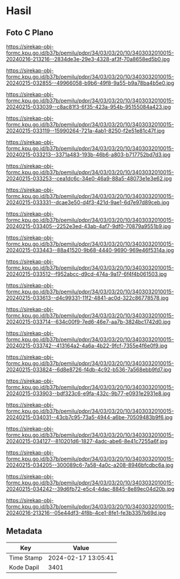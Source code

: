 # Hasil

## Foto C Plano

https://sirekap-obj-formc.kpu.go.id/b37b/pemilu/pdpr/34/03/03/20/10/3403032010015-20240216-213216--2834de3e-29e3-4328-af3f-70a8658ed5b0.jpg

https://sirekap-obj-formc.kpu.go.id/b37b/pemilu/pdpr/34/03/03/20/10/3403032010015-20240215-032855--49966058-b9b6-49f8-9a55-b9a78ba4b5e0.jpg

https://sirekap-obj-formc.kpu.go.id/b37b/pemilu/pdpr/34/03/03/20/10/3403032010015-20240215-033039--c8ac81f3-6f35-423a-954b-95155084a423.jpg

https://sirekap-obj-formc.kpu.go.id/b37b/pemilu/pdpr/34/03/03/20/10/3403032010015-20240215-033119--15990264-721a-4ab1-8250-f2e51e81c47f.jpg

https://sirekap-obj-formc.kpu.go.id/b37b/pemilu/pdpr/34/03/03/20/10/3403032010015-20240215-033213--3371a483-193b-46b6-a803-b717752bd7d3.jpg

https://sirekap-obj-formc.kpu.go.id/b37b/pemilu/pdpr/34/03/03/20/10/3403032010015-20240215-033253--cea1dc6c-34e0-46a9-88a5-48073e1e3e62.jpg

https://sirekap-obj-formc.kpu.go.id/b37b/pemilu/pdpr/34/03/03/20/10/3403032010015-20240215-033331--dcae3e50-d4f3-421d-9ae1-6d7e97d89ceb.jpg

https://sirekap-obj-formc.kpu.go.id/b37b/pemilu/pdpr/34/03/03/20/10/3403032010015-20240215-033405--2252e3ed-43ab-4af7-9df0-70879a9551b9.jpg

https://sirekap-obj-formc.kpu.go.id/b37b/pemilu/pdpr/34/03/03/20/10/3403032010015-20240215-033443--88a41520-9b68-4440-9690-969e46f5314a.jpg

https://sirekap-obj-formc.kpu.go.id/b37b/pemilu/pdpr/34/03/03/20/10/3403032010015-20240215-033512--f952abcc-d9cd-474a-9a17-6f4f4b061503.jpg

https://sirekap-obj-formc.kpu.go.id/b37b/pemilu/pdpr/34/03/03/20/10/3403032010015-20240215-033613--d4c99331-11f2-4841-ac0d-322c86778578.jpg

https://sirekap-obj-formc.kpu.go.id/b37b/pemilu/pdpr/34/03/03/20/10/3403032010015-20240215-033714--634c00f9-7ed6-46e7-aa7b-3824bc1742d0.jpg

https://sirekap-obj-formc.kpu.go.id/b37b/pemilu/pdpr/34/03/03/20/10/3403032010015-20240215-033742--413164a2-4a6a-4b22-9fcf-7355e4f6e0f9.jpg

https://sirekap-obj-formc.kpu.go.id/b37b/pemilu/pdpr/34/03/03/20/10/3403032010015-20240215-033824--6d8e8726-f4db-4c92-b536-7a568ebb9fd7.jpg

https://sirekap-obj-formc.kpu.go.id/b37b/pemilu/pdpr/34/03/03/20/10/3403032010015-20240215-033903--bdf323c6-e9fa-432c-9b77-e0931e2931e8.jpg

https://sirekap-obj-formc.kpu.go.id/b37b/pemilu/pdpr/34/03/03/20/10/3403032010015-20240215-034031--43cb7c95-73a5-4944-a6be-70509483b9f6.jpg

https://sirekap-obj-formc.kpu.go.id/b37b/pemilu/pdpr/34/03/03/20/10/3403032010015-20240215-034127--810201d6-1827-4adc-abe6-8e41c7255a6f.jpg

https://sirekap-obj-formc.kpu.go.id/b37b/pemilu/pdpr/34/03/03/20/10/3403032010015-20240215-034205--300089c6-7a58-4a0c-a208-8946bfcdbc6a.jpg

https://sirekap-obj-formc.kpu.go.id/b37b/pemilu/pdpr/34/03/03/20/10/3403032010015-20240215-034242--39d6fb72-e5c4-4dac-8845-8e89ec04d20b.jpg

https://sirekap-obj-formc.kpu.go.id/b37b/pemilu/pdpr/34/03/03/20/10/3403032010015-20240216-213216--05e44df3-4f8b-4ce1-8fe1-fe3b3357b69d.jpg


## Metadata

| Key        | Value               |
| ---------- | ------------------- |
| Time Stamp | 2024-02-17 13:05:41 |
| Kode Dapil | 3401                |



